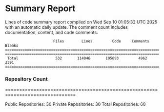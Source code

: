 # Summary Report
Lines of code summary report compiled on Wed Sep 10 01:05:32 UTC 2025 with an automatic daily update. The comment count includes documentation, content, and code comments.
```
                      Files        Lines         Code     Comments       Blanks
===============================================================================
===============================================================================
 Total                 532       114046       105693         4962         3391
===============================================================================
```

### Repository Count
===============================================================================

Public Repositories: 30
Private Repositories: 30
Total Repositories: 60

